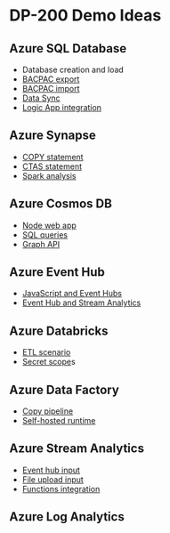 # DP-200 Demo Ideas

## Azure SQL Database

* Database creation and load
* [BACPAC export](https://docs.microsoft.com/en-us/azure/azure-sql/database/database-export)
* [BACPAC import](https://docs.microsoft.com/en-us/azure/azure-sql/database/database-import?tabs=azure-powershell)
* [Data Sync](https://docs.microsoft.com/en-us/azure/azure-sql/database/sql-data-sync-sql-server-configure)
* [Logic App integration](https://docs.microsoft.com/en-us/azure/connectors/connectors-create-api-sqlazure)

## Azure Synapse

* [COPY statement](https://docs.microsoft.com/en-us/azure/synapse-analytics/sql-data-warehouse/sql-data-warehouse-load-from-azure-data-lake-store)
* [CTAS statement](https://docs.microsoft.com/en-us/azure/synapse-analytics/sql-data-warehouse/load-data-wideworldimportersdw)
* [Spark analysis](https://docs.microsoft.com/en-us/azure/synapse-analytics/get-started-analyze-spark)

## Azure Cosmos DB

* [Node web app](https://docs.microsoft.com/en-us/azure/cosmos-db/sql-api-nodejs-application)
* [SQL queries](https://docs.microsoft.com/en-us/azure/cosmos-db/tutorial-query-sql-api)
* [Graph API](https://docs.microsoft.com/en-us/azure/cosmos-db/tutorial-query-graph)

## Azure Event Hub

* [JavaScript and Event Hubs](https://docs.microsoft.com/en-us/azure/event-hubs/event-hubs-node-get-started-send)
* [Event Hub and Stream Analytics](https://docs.microsoft.com/en-us/azure/event-hubs/event-hubs-tutorial-visualize-anomalies)

## Azure Databricks

* [ETL scenario](https://docs.microsoft.com/en-us/azure/databricks/scenarios/databricks-extract-load-sql-data-warehouse)
* [Secret scope](https://docs.microsoft.com/en-us/azure/databricks/scenarios/store-secrets-azure-key-vault)s

## Azure Data Factory

* [Copy pipeline](https://docs.microsoft.com/en-us/azure/data-factory/tutorial-copy-data-portal#create-a-pipeline)
* [Self-hosted runtime](https://docs.microsoft.com/en-us/azure/data-factory/tutorial-hybrid-copy-powershell)

## Azure Stream Analytics

* [Event hub input](https://docs.microsoft.com/en-us/azure/stream-analytics/stream-analytics-real-time-fraud-detection)
* [File upload input](https://docs.microsoft.com/en-us/azure/stream-analytics/stream-analytics-test-query)
* [Functions integration](https://docs.microsoft.com/en-us/azure/stream-analytics/stream-analytics-with-azure-functions)

## Azure Log Analytics




